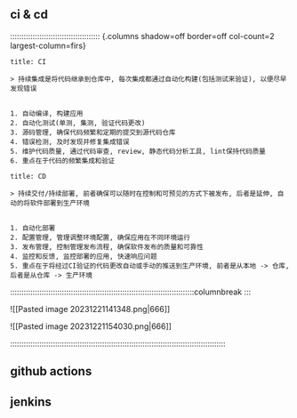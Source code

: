 ## ci & cd
:::::::::::::::::::::::::::::::::::::::: {.columns shadow=off border=off col-count=2 largest-column=firs}

~~~ad-primary
title: CI

> 持续集成是将代码继承到仓库中, 每次集成都通过自动化构建(包括测试来验证), 以便尽早发现错误


1. 自动编译, 构建应用
2. 自动化测试(单测, 集测, 验证代码更改)
3. 源码管理, 确保代码频繁和定期的提交到源代码仓库
4. 错误检测, 及时发现并修复集成错误
5. 维护代码质量, 通过代码审查, review, 静态代码分析工具, lint保持代码质量
6. 重点在于代码的频繁集成和验证

~~~

~~~ad-bug
title: CD

> 持续交付/持续部署, 前者确保可以随时在控制和可预见的方式下被发布, 后者是延伸, 自动的将软件部署到生产环境


1. 自动化部署
2. 配置管理, 管理调整环境配置, 确保应用在不同环境运行
3. 发布管理, 控制管理发布流程, 确保软件发布的质量和可靠性
4. 监控和反馈, 监控部署的应用, 快速响应问题
5. 重点在于将经过CI验证的代码更改自动或手动的推送到生产环境, 前者是从本地 -> 仓库, 后者是从仓库 -> 生产环境
~~~

::::::::::::::::::::::::::::::::::::::::::::::::::::::::::::::::::::::::::::::::::columnbreak
:::

![[Pasted image 20231221141348.png|666]]

![[Pasted image 20231221154030.png|666]]

::::::::::::::::::::::::::::::::::::::::::::::::::::::::::::::::::::::::::::::::::::::::::::::::
## github actions

## jenkins

## 

